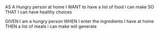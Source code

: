 AS A Hungry person at home
I WANT to have a list of food i can make
SO THAT I can have healthy choices

GIVEN I am a hungry person
WHEN I enter the ingredients I have at home
THEN a list of meals i can make will generate